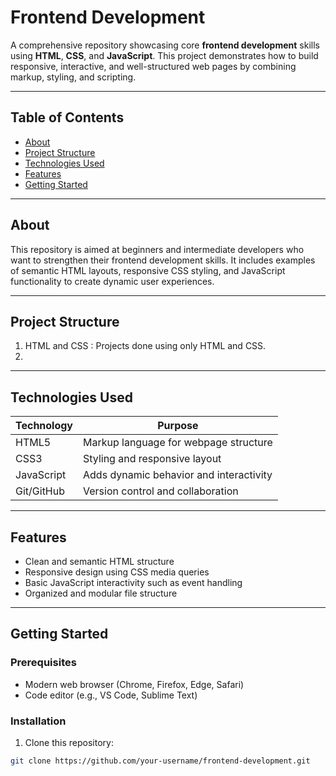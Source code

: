 # Frontend Development

A comprehensive repository showcasing core **frontend development** skills using **HTML**, **CSS**, and **JavaScript**. This project demonstrates how to build responsive, interactive, and well-structured web pages by combining markup, styling, and scripting.

---

## Table of Contents

- [About](#about)
- [Project Structure](#project-structure)
- [Technologies Used](#technologies-used)
- [Features](#features)
- [Getting Started](#getting-started)

---

## About

This repository is aimed at beginners and intermediate developers who want to strengthen their frontend development skills. It includes examples of semantic HTML layouts, responsive CSS styling, and JavaScript functionality to create dynamic user experiences.

---

## Project Structure

1. HTML and CSS : Projects done using only HTML and CSS.
2. 


---

## Technologies Used

| Technology | Purpose                                   |
|------------|-------------------------------------------|
| HTML5      | Markup language for webpage structure     |
| CSS3       | Styling and responsive layout              |
| JavaScript | Adds dynamic behavior and interactivity    |
| Git/GitHub | Version control and collaboration          |

---

## Features

- Clean and semantic HTML structure
- Responsive design using CSS media queries
- Basic JavaScript interactivity such as event handling
- Organized and modular file structure

---

## Getting Started

### Prerequisites

- Modern web browser (Chrome, Firefox, Edge, Safari)
- Code editor (e.g., VS Code, Sublime Text)

### Installation

1. Clone this repository:

```bash
git clone https://github.com/your-username/frontend-development.git

